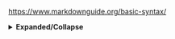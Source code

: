 https://www.markdownguide.org/basic-syntax/
<details>
    <summary><strong>Expanded/Collapse</strong></summary>
    
##### The content (vietnamese)
Text abc...   

</details>



